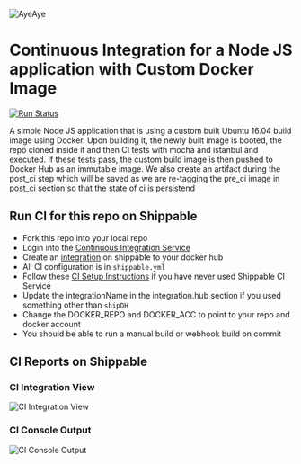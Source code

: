 ![AyeAye](https://github.com/shippableSamples/saving-ci-artifacts-in-a-docker-image/blob/master/public/resources/images/captain.png)

# Continuous Integration for a Node JS application with Custom Docker Image
[![Run Status](https://api.shippable.com/projects/5886d1fc11c45a1000afd38b/badge?branch=master)](https://app.shippable.com/projects/5886d1fc11c45a1000afd38b)

A simple Node JS application that is using a custom built Ubuntu 16.04 build image 
using Docker. Upon building it, the newly built image is booted, the repo cloned
inside it and then CI tests with mocha and istanbul and executed. If these tests
pass, the custom build image is then pushed to Docker Hub as an immutable image.
We also create an artifact during the post_ci step which will be saved as we are 
re-tagging the pre_ci image in post_ci section so that the state of ci is persistend


## Run CI for this repo on Shippable
* Fork this repo into your local repo
* Login into the [Continuous Integration Service](wwww.shippable.com) 
* Create an [integration](http://docs.shippable.com/integrations/imageRegistries/dockerHub/) on shippable to your docker hub
* All CI configuration is in `shippable.yml`
* Follow these [CI Setup Instructions](http://docs.shippable.com/ci/runFirstBuild/) if you have never used Shippable CI Service
* Update the integrationName in the integration.hub section if you used something other than `shipDH`
* Change the DOCKER_REPO and DOCKER_ACC to point to your repo and docker account
* You should be able to run a manual build or webhook build on commit

## CI Reports on Shippable

### CI Integration View
![CI Integration View](https://github.com/shippableSamples/saving-ci-artifacts-in-a-docker-image/blob/master/public/resources/images/integration.jpg)

### CI Console Output
![CI Console Output](https://github.com/shippableSamples/saving-ci-artifacts-in-a-docker-image/blob/master/public/resources/images/console.jpg)
